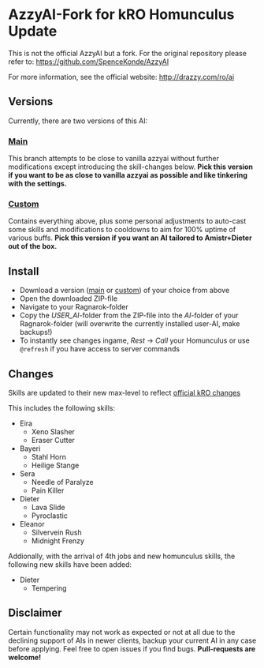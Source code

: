 # AzzyAI-Fork for kRO Homunculus Update

This is not the official AzzyAI but a fork.
For the original repository please refer to: https://github.com/SpenceKonde/AzzyAI

For more information, see the official website: http://drazzy.com/ro/ai

## Versions
Currently, there are two versions of this AI:
### [Main](https://github.com/Kisaro/AzzyAI/archive/master.zip)
This branch attempts to be close to vanilla azzyai without further modifications except introducing the skill-changes below. **Pick this version if you want to be as close to vanilla azzyai as possible and like tinkering with the settings.**
### [Custom](https://github.com/Kisaro/AzzyAI/archive/custom-settings.zip)
Contains everything above, plus some personal adjustments to auto-cast some skills and modifications to cooldowns to aim for 100% uptime of various buffs. **Pick this version if you want an AI tailored to Amistr+Dieter out of the box.**

## Install ##
 - Download a version ([main](https://github.com/Kisaro/AzzyAI/archive/master.zip) or [custom](https://github.com/Kisaro/AzzyAI/archive/custom-settings.zip)) of your choice from above
 - Open the downloaded ZIP-file
 - Navigate to your Ragnarok-folder
 - Copy the *USER_AI*-folder from the ZIP-file into the *AI*-folder of your Ragnarok-folder (will overwrite the currently installed user-AI, make backups!)
 - To instantly see changes ingame, *Rest* -> *Call* your Homunculus or use `@refresh` if you have access to server commands

## Changes ##
Skills are updated to their new max-level to reflect [official kRO changes](http://ro.gnjoy.com/news/notice/View.asp?BBSMode=10001&seq=6843&curpage=1)

This includes the following skills:
 - Eira
   - Xeno Slasher
   - Eraser Cutter
 - Bayeri
   - Stahl Horn
   - Heilige Stange
 - Sera
   - Needle of Paralyze
   - Pain Killer
 - Dieter
   - Lava Slide
   - Pyroclastic
 - Eleanor
   - Silvervein Rush
   - Midnight Frenzy

Addionally, with the arrival of 4th jobs and new homunculus skills, the following new skills have been added:
 - Dieter
   - Tempering
   
## Disclaimer ##
Certain functionality may not work as expected or not at all due to the declining support of AIs in newer clients, backup your current AI in any case before applying. Feel free to open issues if you find bugs. **Pull-requests are welcome!**
